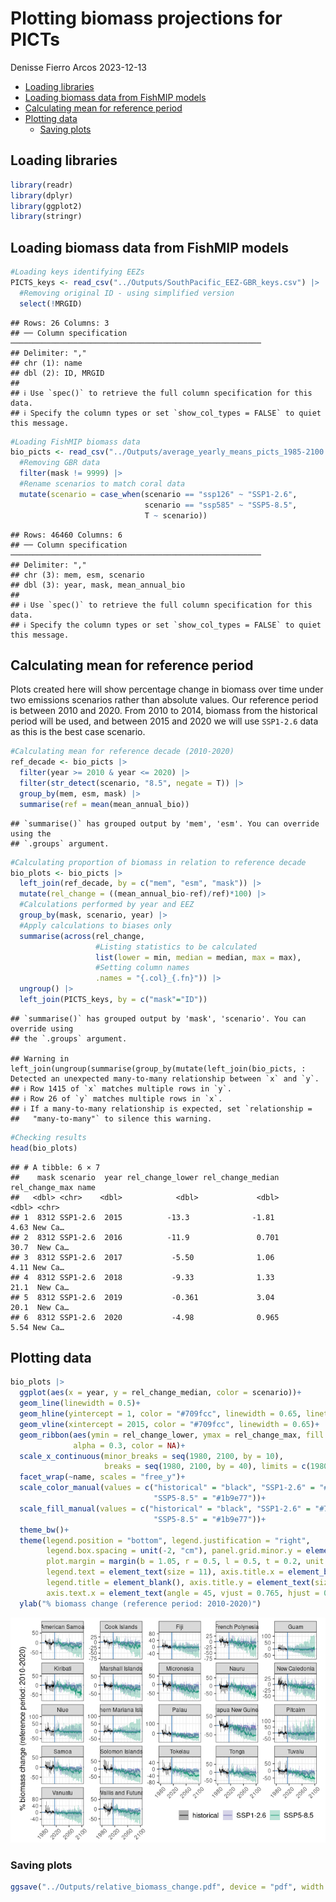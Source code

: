 Plotting biomass projections for PICTs
================
Denisse Fierro Arcos
2023-12-13

- <a href="#loading-libraries" id="toc-loading-libraries">Loading
  libraries</a>
- <a href="#loading-biomass-data-from-fishmip-models"
  id="toc-loading-biomass-data-from-fishmip-models">Loading biomass data
  from FishMIP models</a>
- <a href="#calculating-mean-for-reference-period"
  id="toc-calculating-mean-for-reference-period">Calculating mean for
  reference period</a>
- <a href="#plotting-data" id="toc-plotting-data">Plotting data</a>
  - <a href="#saving-plots" id="toc-saving-plots">Saving plots</a>

## Loading libraries

``` r
library(readr)
library(dplyr)
library(ggplot2)
library(stringr)
```

## Loading biomass data from FishMIP models

``` r
#Loading keys identifying EEZs
PICTS_keys <- read_csv("../Outputs/SouthPacific_EEZ-GBR_keys.csv") |> 
  #Removing original ID - using simplified version
  select(!MRGID)
```

    ## Rows: 26 Columns: 3
    ## ── Column specification ────────────────────────────────────────────────────────
    ## Delimiter: ","
    ## chr (1): name
    ## dbl (2): ID, MRGID
    ## 
    ## ℹ Use `spec()` to retrieve the full column specification for this data.
    ## ℹ Specify the column types or set `show_col_types = FALSE` to quiet this message.

``` r
#Loading FishMIP biomass data
bio_picts <- read_csv("../Outputs/average_yearly_means_picts_1985-2100.csv")|>
  #Removing GBR data
  filter(mask != 9999) |> 
  #Rename scenarios to match coral data
  mutate(scenario = case_when(scenario == "ssp126" ~ "SSP1-2.6",
                              scenario == "ssp585" ~ "SSP5-8.5",
                              T ~ scenario)) 
```

    ## Rows: 46460 Columns: 6
    ## ── Column specification ────────────────────────────────────────────────────────
    ## Delimiter: ","
    ## chr (3): mem, esm, scenario
    ## dbl (3): year, mask, mean_annual_bio
    ## 
    ## ℹ Use `spec()` to retrieve the full column specification for this data.
    ## ℹ Specify the column types or set `show_col_types = FALSE` to quiet this message.

## Calculating mean for reference period

Plots created here will show percentage change in biomass over time
under two emissions scenarios rather than absolute values. Our reference
period is between 2010 and 2020. From 2010 to 2014, biomass from the
historical period will be used, and between 2015 and 2020 we will use
`SSP1-2.6` data as this is the best case scenario.

``` r
#Calculating mean for reference decade (2010-2020)
ref_decade <- bio_picts |>
  filter(year >= 2010 & year <= 2020) |> 
  filter(str_detect(scenario, "8.5", negate = T)) |> 
  group_by(mem, esm, mask) |> 
  summarise(ref = mean(mean_annual_bio))
```

    ## `summarise()` has grouped output by 'mem', 'esm'. You can override using the
    ## `.groups` argument.

``` r
#Calculating proportion of biomass in relation to reference decade
bio_plots <- bio_picts |> 
  left_join(ref_decade, by = c("mem", "esm", "mask")) |> 
  mutate(rel_change = ((mean_annual_bio-ref)/ref)*100) |> 
  #Calculations performed by year and EEZ
  group_by(mask, scenario, year) |> 
  #Apply calculations to biases only
  summarise(across(rel_change, 
                   #Listing statistics to be calculated
                   list(lower = min, median = median, max = max), 
                   #Setting column names
                   .names = "{.col}_{.fn}")) |> 
  ungroup() |> 
  left_join(PICTS_keys, by = c("mask"="ID"))
```

    ## `summarise()` has grouped output by 'mask', 'scenario'. You can override using
    ## the `.groups` argument.

    ## Warning in left_join(ungroup(summarise(group_by(mutate(left_join(bio_picts, : Detected an unexpected many-to-many relationship between `x` and `y`.
    ## ℹ Row 1415 of `x` matches multiple rows in `y`.
    ## ℹ Row 26 of `y` matches multiple rows in `x`.
    ## ℹ If a many-to-many relationship is expected, set `relationship =
    ##   "many-to-many"` to silence this warning.

``` r
#Checking results
head(bio_plots)
```

    ## # A tibble: 6 × 7
    ##    mask scenario  year rel_change_lower rel_change_median rel_change_max name   
    ##   <dbl> <chr>    <dbl>            <dbl>             <dbl>          <dbl> <chr>  
    ## 1  8312 SSP1-2.6  2015          -13.3              -1.81            4.63 New Ca…
    ## 2  8312 SSP1-2.6  2016          -11.9               0.701          30.7  New Ca…
    ## 3  8312 SSP1-2.6  2017           -5.50              1.06            4.11 New Ca…
    ## 4  8312 SSP1-2.6  2018           -9.33              1.33           21.1  New Ca…
    ## 5  8312 SSP1-2.6  2019           -0.361             3.04           20.1  New Ca…
    ## 6  8312 SSP1-2.6  2020           -4.98              0.965           5.54 New Ca…

## Plotting data

``` r
bio_plots |> 
  ggplot(aes(x = year, y = rel_change_median, color = scenario))+
  geom_line(linewidth = 0.5)+
  geom_hline(yintercept = 1, color = "#709fcc", linewidth = 0.65, linetype = 2)+
  geom_vline(xintercept = 2015, color = "#709fcc", linewidth = 0.65)+
  geom_ribbon(aes(ymin = rel_change_lower, ymax = rel_change_max, fill = scenario),
              alpha = 0.3, color = NA)+
  scale_x_continuous(minor_breaks = seq(1980, 2100, by = 10),
                     breaks = seq(1980, 2100, by = 40), limits = c(1980, 2100))+
  facet_wrap(~name, scales = "free_y")+
  scale_color_manual(values = c("historical" = "black", "SSP1-2.6" = "#7570b3",
                                "SSP5-8.5" = "#1b9e77"))+
  scale_fill_manual(values = c("historical" = "black", "SSP1-2.6" = "#7570b3",
                                "SSP5-8.5" = "#1b9e77"))+
  theme_bw()+
  theme(legend.position = "bottom", legend.justification = "right",
        legend.box.spacing = unit(-2, "cm"), panel.grid.minor.y = element_blank(),
        plot.margin = margin(b = 1.05, r = 0.5, l = 0.5, t = 0.2, unit = "cm"),
        legend.text = element_text(size = 11), axis.title.x = element_blank(),
        legend.title = element_blank(), axis.title.y = element_text(size = 12),
        axis.text.x = element_text(angle = 45, vjust = 0.765, hjust = 0.65))+
  ylab("% biomass change (reference period: 2010-2020)")
```

![](05_Plots_biomass_projections_SouthPacific_files/figure-gfm/unnamed-chunk-4-1.png)<!-- -->

### Saving plots

``` r
ggsave("../Outputs/relative_biomass_change.pdf", device = "pdf", width = 14, height = 9)
```
